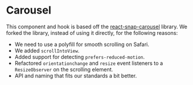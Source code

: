 # Carousel

This component and hook is based off the [react-snap-carousel](https://github.com/richardscarrott/react-snap-carousel) library. We forked the library, instead of using it directly, for the following reasons:

- We need to use a polyfill for smooth scrolling on Safari.
- We added `scrollIntoView`.
- Added support for detecting `prefers-reduced-motion`.
- Refactored `orientationchange` and `resize` event listeners to a `ResizeObserver` on the scrolling element.
- API and naming that fits our standards a bit better.
